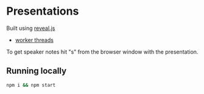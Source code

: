 # Presentations

Built using [reveal.js](https://revealjs.com/)

- [worker threads](https://rnewstead1.github.io/presentations/worker-threads.html)

To get speaker notes hit "s" from the browser window with the presentation.

## Running locally

```bash
npm i && npm start
```
